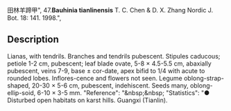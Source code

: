 田林羊蹄甲",
47.**Bauhinia tianlinensis** T. C. Chen & D. X. Zhang Nordic J. Bot. 18: 141. 1998.",

## Description
Lianas, with tendrils. Branches and tendrils pubescent. Stipules caducous; petiole 1-2 cm, pubescent; leaf blade ovate, 5-8 × 4.5-5.5 cm, abaxially pubescent, veins 7-9, base ± cor-date, apex bifid to 1/4 with acute to rounded lobes. Inflores-cence and flowers not seen. Legume oblong-strap-shaped, 20-30 × 5-6 cm, pubescent, indehiscent. Seeds many, oblong-ellip-soid, 6-10 × 3-5 mm.
  "Reference": "&amp;nbsp;&amp;nbsp;
  "Statistics": "● Disturbed open habitats on karst hills. Guangxi (Tianlin).
